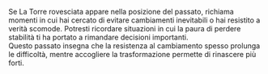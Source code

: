 Se La Torre rovesciata appare nella posizione del passato, richiama momenti in cui hai cercato di evitare cambiamenti inevitabili o hai resistito a verità scomode. Potresti ricordare situazioni in cui la paura di perdere stabilità ti ha portato a rimandare decisioni importanti.  
Questo passato insegna che la resistenza al cambiamento spesso prolunga le difficoltà, mentre accogliere la trasformazione permette di rinascere più forti.
